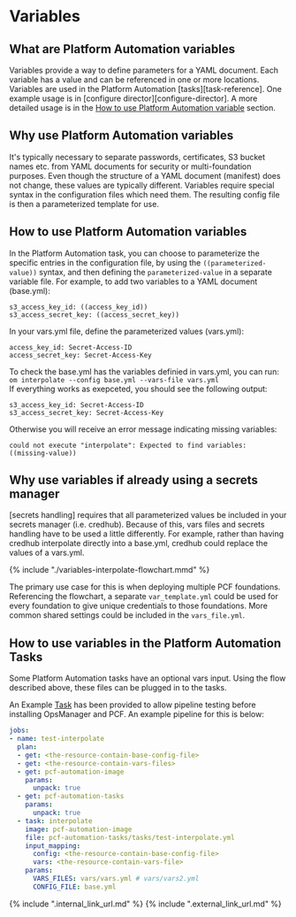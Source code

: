 # Variables

## What are Platform Automation variables 
Variables provide a way to define parameters for a YAML document. Each variable has a value
and can be referenced in one or more locations. Variables are used in the Platform Automation
[tasks][task-reference]. One example usage is in [configure director][configure-director]. A 
more detailed usage is in the [How to use Platform Automation variable](#how-to-use-platform-automation-variables) section. 

## Why use Platform Automation variables
It's typically necessary to separate passwords, certificates, S3 bucket names etc. from YAML 
documents for security or multi-foundation purposes. Even though the structure 
of a YAML document (manifest) does not change, these values are typically different. Variables
require special syntax in the configuration files which need them. The resulting config file is then a 
parameterized template for use.

## How to use Platform Automation variables
In the Platform Automation task, you can choose to parameterize the specific entries in the configuration
file, by using the `((parameterized-value))` syntax, and then defining the `parameterized-value` in a 
separate variable file. 
For example, to add two variables to a YAML document (base.yml):

```
s3_access_key_id: ((access_key_id))
s3_access_secret_key: ((access_secret_key))
```

In your vars.yml file, define the parameterized values (vars.yml):
```
access_key_id: Secret-Access-ID
access_secret_key: Secret-Access-Key
```

To check the base.yml has the variables definied in vars.yml, you can run:  
`om interpolate --config base.yml --vars-file vars.yml`  
If everything works as exepceted, you should see the following output:
```
s3_access_key_id: Secret-Access-ID
s3_access_secret_key: Secret-Access-Key
```

Otherwise you will receive an error message indicating missing variables:
```
could not execute "interpolate": Expected to find variables: ((missing-value))
```

## Why use variables if already using a secrets manager
[secrets handling] requires that all parameterized values be included in your secrets manager (i.e. credhub).
Because of this, vars files and secrets handling have to be used a little differently. 
For example, rather than having credhub interpolate directly into a base.yml, credhub could replace the values of
a vars.yml.

{% include "./variables-interpolate-flowchart.mmd" %}

The primary use case for this is when deploying multiple PCF foundations. Referencing the flowchart,
a separate `var_template.yml` could be used for every foundation to give unique credentials to those 
foundations. More common shared settings could be included in the `vars_file.yml`. 


## How to use variables in the Platform Automation Tasks

Some Platform Automation tasks have an optional vars input. Using the flow described above, these files can
be plugged in to the tasks. 

An Example [Task](reference/task.md#test-interpolate) has been provided to allow pipeline testing before
installing OpsManager and PCF. 
An example pipeline for this is below:

```yaml
jobs:
- name: test-interpolate
  plan:
  - get: <the-resource-contain-base-config-file>
  - get: <the-resource-contain-vars-files>
  - get: pcf-automation-image
    params:
      unpack: true
  - get: pcf-automation-tasks
    params:
      unpack: true
  - task: interpolate
    image: pcf-automation-image
    file: pcf-automation-tasks/tasks/test-interpolate.yml
    input_mapping:
      config: <the-resource-contain-base-config-file>
      vars: <the-resource-contain-vars-file>
    params:
      VARS_FILES: vars/vars.yml # vars/vars2.yml
      CONFIG_FILE: base.yml

```




{% include ".internal_link_url.md" %}
{% include ".external_link_url.md" %}
